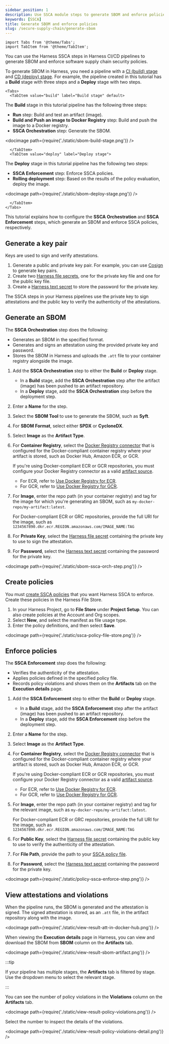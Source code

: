 ```yaml
---
sidebar_position: 1
description: Use SSCA module steps to generate SBOM and enforce policies in Harness pipelines.
keywords: [SSCA]
title: Generate SBOM and enforce policies
slug: /secure-supply-chain/generate-sbom
---
```


```mdx-code-block
import Tabs from '@theme/Tabs';
import TabItem from '@theme/TabItem';
```

You can use the Harness SSCA steps in Harness CI/CD pipelines to generate SBOM and enforce software supply chain security policies.

To generate SBOM in Harness, you need a pipeline with a [CI (build) stage](/docs/continuous-integration/use-ci/prep-ci-pipeline-components) and [CD (deploy) stage](/docs/continuous-delivery/get-started/key-concepts#stage). For example, the pipeline created in this tutorial has a **Build** stage with three steps and a **Deploy** stage with two steps.

```mdx-code-block
<Tabs>
  <TabItem value="build" label="Build stage" default>
```

The **Build** stage in this tutorial pipeline has the following three steps:

* **Run** step: Build and test an artifact (image).
* **Build and Push an image to Docker Registry** step: Build and push the image to a Docker registry.
* **SSCA Orchestration** step: Generate the SBOM.

<!-- ![](./static/sbom-build-stage.png) -->

<docimage path={require('./static/sbom-build-stage.png')} />

```mdx-code-block
  </TabItem>
  <TabItem value="deploy" label="Deploy stage">
```

The **Deploy** stage in this tutorial pipeline has the following two steps:

* **SSCA Enforcement** step: Enforce SSCA policies.
* **Rolling deployment** step: Based on the results of the policy evaluation, deploy the image.

<!-- ![](./static/sbom-deploy-stage.png) -->

<docimage path={require('./static/sbom-deploy-stage.png')} />

```mdx-code-block
  </TabItem>
</Tabs>
```

This tutorial explains how to configure the **SSCA Orchestration** and **SSCA Enforcement** steps, which generate an SBOM and enforce SSCA policies, respectively.

## Generate a key pair

Keys are used to sign and verify attestations.

1. Generate a public and private key pair. For example, you can use [Cosign](https://docs.sigstore.dev/key_management/signing_with_self-managed_keys/) to generate key pairs.
2. Create two [Harness file secrets](/docs/platform/secrets/add-file-secrets), one for the private key file and one for the public key file.
3. Create a [Harness text secret](/docs/platform/Secrets/add-use-text-secrets) to store the password for the private key.

The SSCA steps in your Harness pipelines use the private key to sign attestations and the public key to verify the authenticity of the attestations.

## Generate an SBOM

The **SSCA Orchestration** step does the following:

* Generates an SBOM in the specified format.
* Generates and signs an attestation using the provided private key and password.
* Stores the SBOM in Harness and uploads the `.att` file to your container registry alongside the image.

1. Add the **SSCA Orchestration** step to either the **Build** or **Deploy** stage.
   * In a **Build** stage, add the **SSCA Orchestration** step after the artifact (image) has been pushed to an artifact repository.
   * In a **Deploy** stage, add the **SSCA Orchestration** step before the deployment step.
2. Enter a **Name** for the step.
3. Select the **SBOM Tool** to use to generate the SBOM, such as **Syft**.
4. For **SBOM Format**, select either **SPDX** or **CycloneDX**.
5. Select **Image** as the **Artifact Type**.
6. For **Container Registry**, select the [Docker Registry connector](/docs/platform/Connectors/Cloud-providers/ref-cloud-providers/docker-registry-connector-settings-reference) that is configured for the Docker-compliant container registry where your artifact is stored, such as Docker Hub, Amazon ECR, or GCR.

   If you're using Docker-compliant ECR or GCR repositories, you must configure your Docker Registry connector as a valid [artifact source](/docs/continuous-delivery/x-platform-cd-features/services/artifact-sources).
      * For ECR, refer to [Use Docker Registry for ECR](/docs/continuous-delivery/x-platform-cd-features/services/artifact-sources#amazon-elastic-container-registry-ecr).
      * For GCR, refer to [Use Docker Registry for GCR](/docs/continuous-delivery/x-platform-cd-features/services/artifact-sources#google-container-registry-gcr).

7. For **Image**, enter the repo path (in your container registry) and tag for the image for which you're generating an SBOM, such as `my-docker-repo/my-artifact:latest`.

   For Docker-compliant ECR or GRC repositories, provide the full URI for the image, such as `1234567890.dkr.ecr.REGION.amazonaws.com/IMAGE_NAME:TAG`

8. For **Private Key**, select the [Harness file secret](/docs/platform/secrets/add-file-secrets) containing the private key to use to sign the attestation.
9. For **Password**, select the [Harness text secret](/docs/platform/Secrets/add-use-text-secrets) containing the password for the private key.

<!-- ![](./static/sbom-ssca-orch-step.png) -->

<docimage path={require('./static/sbom-ssca-orch-step.png')} />

## Create policies

You must [create SSCA policies](/docs/software-supply-chain-assurance/ssca-policies/create-ssca-policies) that you want Harness SSCA to enforce. Create these policies in the Harness File Store.

1. In your Harness Project, go to **File Store** under **Project Setup**. You can also create policies at the Account and Org scopes.
2. Select **New**, and select the manifest as file usage type.
3. Enter the policy definitions, and then select **Save**.

<!-- ![](./static/ssca-policy-file-store.png) -->

<docimage path={require('./static/ssca-policy-file-store.png')} />

## Enforce policies

The **SSCA Enforcement** step does the following:

* Verifies the authenticity of the attestation.
* Applies policies defined in the specified policy file.
* Records policy violations and shows them on the **Artifacts** tab on the **Execution details** page.

1. Add the **SSCA Enforcement** step to either the **Build** or **Deploy** stage.

   * In a **Build** stage, add the **SSCA Enforcement** step after the artifact (image) has been pushed to an artifact repository.
   * In a **Deploy** stage, add the **SSCA Enforcement** step before the deployment step.

2. Enter a **Name** for the step.
3. Select **Image** as the **Artifact Type**.
4. For **Container Registry**, select the [Docker Registry connector](/docs/platform/Connectors/Cloud-providers/ref-cloud-providers/docker-registry-connector-settings-reference) that is configured for the Docker-compliant container registry where your artifact is stored, such as Docker Hub, Amazon ECR, or GCR.

   If you're using Docker-compliant ECR or GCR repositories, you must configure your Docker Registry connector as a valid [artifact source](/docs/continuous-delivery/x-platform-cd-features/services/artifact-sources).
      * For ECR, refer to [Use Docker Registry for ECR](/docs/continuous-delivery/x-platform-cd-features/services/artifact-sources#amazon-elastic-container-registry-ecr).
      * For GCR, refer to [Use Docker Registry for GCR](/docs/continuous-delivery/x-platform-cd-features/services/artifact-sources#google-container-registry-gcr).

5. For **Image**, enter the repo path (in your container registry) and tag for the relevant image, such as `my-docker-repo/my-artifact:latest`.

   For Docker-compliant ECR or GRC repositories, provide the full URI for the image, such as `1234567890.dkr.ecr.REGION.amazonaws.com/IMAGE_NAME:TAG`

6. For **Public Key**, select the [Harness file secret](/docs/platform/secrets/add-file-secrets) containing the public key to use to verify the authenticity of the attestation.
7. For **File Path**, provide the path to your [SSCA policy file](#create-policies).
8. For **Password**, select the [Harness text secret](/docs/platform/Secrets/add-use-text-secrets) containing the password for the private key.

<!-- ![](./static/policy-ssca-enforce-step.png) -->

<docimage path={require('./static/policy-ssca-enforce-step.png')} />

## View attestations and violations

When the pipeline runs, the SBOM is generated and the attestation is signed. The signed attestation is stored, as an `.att` file, in the artifact repository along with the image.

<!-- ![](./static/view-result-att-in-docker-hub.png) -->

<docimage path={require('./static/view-result-att-in-docker-hub.png')} />

When viewing the **Execution details** page in Harness, you can view and download the SBOM from **SBOM** column on the **Artifacts** tab.

<!-- ![](./static/view-result-sbom-artifact.png) -->

<docimage path={require('./static/view-result-sbom-artifact.png')} />

:::tip

If your pipeline has multiple stages, the **Artifacts** tab is filtered by stage. Use the dropdown menu to select the relevant stage.

:::

You can see the number of policy violations in the **Violations** column on the **Artifacts** tab.

<!-- ![](./static/view-result-policy-violations.png) -->

<docimage path={require('./static/view-result-policy-violations.png')} />

Select the number to inspect the details of the violations.

<!-- ![](./static/view-result-policy-violations-detail.png) -->

<docimage path={require('./static/view-result-policy-violations-detail.png')} />
